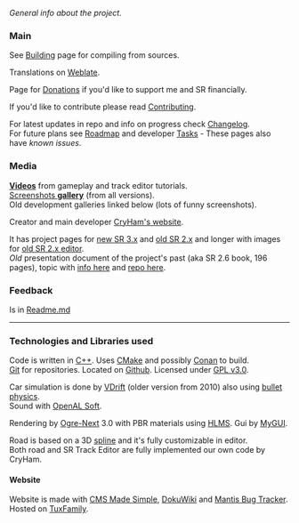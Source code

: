 _General info about the project._

### Main ###

See [Building](Building.md) page for compiling from sources.  

Translations on [Weblate](https://hosted.weblate.org/projects/stunt-rally-3/stunt-rally-3/).

Page for [Donations](https://cryham.org/donate/) if you'd like to support me and SR financially.

If you'd like to contribute please read [Contributing](Contributing.md).  

For latest updates in repo and info on progress check [Changelog](Changelog.md).  
For future plans see [Roadmap](Roadmap.md) and developer [Tasks](Tasks.md) - These pages also have _known issues_.  

### Media

**[Videos](https://www.youtube.com/user/TheCrystalHammer)** from gameplay and track editor tutorials.  
[Screenshots **gallery**](https://cryham.org/stuntrally/gallery/) (from all versions).  
Old development galleries linked below (lots of funny screenshots).  

Creator and main developer [CryHam's website](https://cryham.org/).  

It has project pages for [new SR 3.x](https://cryham.org/portfolio/2022-stunt-rally-3/) and [old SR 2.x](https://cryham.org/portfolio/2010-stunt-rally/) and longer with images for [old SR 2.x editor](https://cryham.tuxfamily.org/portfolio/2015-sr-track-editor/).  
_Old_ presentation document of the project's past (aka SR 2.6 book, 196 pages), topic with [info here](https://forum.freegamedev.net/viewtopic.php?f=81&t=7411) and [repo here](https://github.com/stuntrally/presentation).  

### Feedback

Is in [Readme.md](../Readme.md)

----
### Technologies and Libraries used

Code is written in [C++](https://en.wikipedia.org/wiki/C%2B%2B). Uses [CMake](https://cmake.org/) and possibly [Conan](https://conan.io/) to build.  
[Git](https://git-scm.com/) for repositories. Located on [Github](https://github.com/stuntrally/). Licensed under [GPL v3.0](https://www.gnu.org/licenses/gpl-3.0.en.html).  

Car simulation is done by [VDrift](https://vdrift.net/) (older version from 2010) also using [bullet physics](https://bulletphysics.org/).  
Sound with [OpenAL Soft](https://openal-soft.org/).  

Rendering by [Ogre-Next](https://www.ogre3d.org/) 3.0 with PBR materials using [HLMS](https://ogrecave.github.io/ogre-next/api/latest/hlms.html). Gui by [MyGUI](https://github.com/MyGUI/mygui).  

Road is based on a 3D [spline](https://en.wikipedia.org/wiki/Cubic_Hermite_spline#Catmull.E2.80.93Rom_spline) and it's fully customizable in editor.  
Both road and SR Track Editor are fully implemented our own code by CryHam.

#### Website

Website is made with [CMS Made Simple](https://www.cmsmadesimple.org/), [DokuWiki](https://www.dokuwiki.org/dokuwiki) and [Mantis Bug Tracker](https://www.mantisbt.org/).  
Hosted on [TuxFamily](https://www.tuxfamily.org/en/about).
